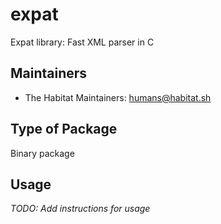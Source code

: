 # expat

Expat library: Fast XML parser in C

## Maintainers

* The Habitat Maintainers: <humans@habitat.sh>

## Type of Package

Binary package

## Usage

*TODO: Add instructions for usage*
